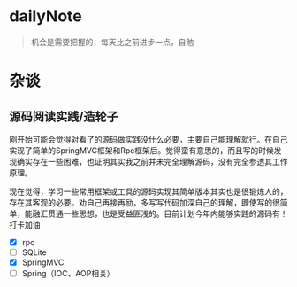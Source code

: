 # dailyNote

>机会是需要把握的，每天比之前进步一点，自勉

# 杂谈

## 源码阅读实践/造轮子

刚开始可能会觉得对看了的源码做实践没什么必要，主要自己能理解就行。在自己实现了简单的SpringMVC框架和Rpc框架后。觉得蛮有意思的，而且写的时候发现确实存在一些困难，也证明其实我之前并未完全理解源码，没有完全参透其工作原理。

现在觉得，学习一些常用框架或工具的源码实现其简单版本其实也是很锻炼人的，存在其客观的必要。劝自己再接再励，多写写代码加深自己的理解，即使写的很简单，能融汇贯通一些思想，也是受益匪浅的。目前计划今年内能够实践的源码有！打卡加油

- [x] rpc
- [ ] SQLite
- [x] SpringMVC
- [ ] Spring（IOC、AOP相关）